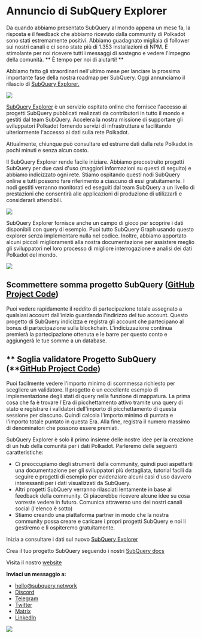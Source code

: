 # Annuncio di SubQuery Explorer

Da quando abbiamo presentato SubQuery al mondo appena un mese fa, la risposta e il feedback che abbiamo ricevuto dalla community di Polkadot sono stati estremamente positivi. Abbiamo guadagnato migliaia di follower sui nostri canali e ci sono state più di 1.353 installazioni di NPM. È stimolante per noi ricevere tutti i messaggi di sostegno e vedere l'impegno della comunità. ** È tempo per noi di aiutarti! **

Abbiamo fatto gli straordinari nell'ultimo mese per lanciare la prossima importante fase della nostra roadmap per SubQuery. Oggi annunciamo il rilascio di [SubQuery Explorer.](https://explorer.subquery.network/)

![](https://miro.medium.com/max/1400/0*2bDaF3HPgNkpm8Kt)

[SubQuery Explorer](https://explorer.subquery.network/) è un servizio ospitato online che fornisce l'accesso ai progetti SubQuery pubblicati realizzati da contributori in tutto il mondo e gestiti dal team SubQuery. Accelera la nostra missione di supportare gli sviluppatori Polkadot fornendo servizi di infrastruttura e facilitando ulteriormente l'accesso ai dati sulla rete Polkadot.

Attualmente, chiunque può consultare ed estrarre dati dalla rete Polkadot in pochi minuti e senza alcun costo.

Il SubQuery Explorer rende facile iniziare. Abbiamo precostruito progetti SubQuery per due casi d'uso (maggiori informazioni su questi di seguito) e abbiamo indicizzato ogni rete. Stiamo ospitando questi nodi SubQuery online e tutti possono fare riferimento a ciascuno di essi gratuitamente. I nodi gestiti verranno monitorati ed eseguiti dal team SubQuery a un livello di prestazioni che consentirà alle applicazioni di produzione di utilizzarli e considerarli attendibili.

![](https://miro.medium.com/max/1400/0*3hmnk6sNoO5pdOWc)

SubQuery Explorer fornisce anche un campo di gioco per scoprire i dati disponibili con query di esempio. Puoi tutto SubQuery Graph usando questo explorer senza implementare nulla nel codice. Inoltre, abbiamo apportato alcuni piccoli miglioramenti alla nostra documentazione per assistere meglio gli sviluppatori nel loro processo di migliore interrogazione e analisi dei dati Polkadot del mondo.

![](https://miro.medium.com/max/1400/0*V1Mjpi1-gAT6M8-q)

## **Scommettere somma progetto SubQuery (**[GitHub Project Code](https://github.com/subquery/subql-examples/tree/main/sum-reward))

Puoi vedere rapidamente il reddito di partecipazione totale assegnato a qualsiasi account dall'inizio guardando l'indirizzo del tuo account. Questo progetto di SubQuery indicizza e registra gli account che partecipano al bonus di partecipazione sulla blockchain. L'indicizzazione continua premierà la partecipazione ottenuta e le barre per questo conto e aggiungerà le tue somme a un database.

## ** Soglia validatore Progetto SubQuery (**[GitHub Project Code](https://github.com/subquery/subql-examples/tree/main/validator-threshold))

Puoi facilmente vedere l'importo minimo di scommessa richiesto per scegliere un validatore. Il progetto è un eccellente esempio di implementazione degli stati di query nella funzione di mappatura. La prima cosa che fa è trovare l'Era di picchettamento attivo tramite una query di stato e registrare i validatori dell'importo di picchettamento di questa sessione per ciascuno. Quindi calcola l'importo minimo di puntata e l'importo totale puntato in questa Era. Alla fine, registra il numero massimo di denominatori che possono essere premiati.

SubQuery Explorer è solo il primo insieme delle nostre idee per la creazione di un hub della comunità per i dati Polkadot. Parleremo delle seguenti caratteristiche:

-   Ci preoccupiamo degli strumenti della community, quindi puoi aspettarti una documentazione per gli sviluppatori più dettagliata, tutorial facili da seguire e progetti di esempio per evidenziare alcuni casi d'uso davvero interessanti per i dati visualizzati da SubQuery.
-   Altri progetti SubQuery verranno rilasciati lentamente in base al feedback della community. Ci piacerebbe ricevere alcune idee su cosa vorreste vedere in futuro. Comunica attraverso uno dei nostri canali social (l'elenco è sotto)
-   Stiamo creando una piattaforma partner in modo che la nostra community possa creare e caricare i propri progetti SubQuery e noi li gestiremo e li ospiteremo gratuitamente.

Inizia a consultare i dati sul nuovo [SubQuery Explorer](https://explorer.subquery.network/)

Crea il tuo progetto SubQuery seguendo i nostri [SubQuery docs](https://doc.subquery.network/)

Visita il nostro [website](https://subquery.network/)

**Inviaci un messaggio a:**

-   [hello@subquery.network](mailto:hello@subquery.network)
-   [Discord](https://discord.com/invite/78zg8aBSMG)
-   [Telegram](https://t.me/subquerynetwork)
-   [Twitter](https://twitter.com/subquerynetwork)
-   [Matrix](https://matrix.to/#/#subquery:matrix.org)
-   [LinkedIn](https://www.linkedin.com/company/subquery)

![](https://miro.medium.com/max/1400/0*tzhwpKRunR7AqFhr)